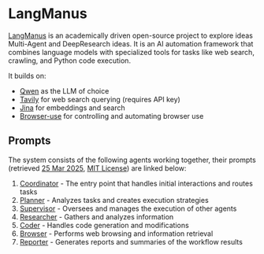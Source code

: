 # LangManus

[LangManus](https://github.com/langmanus/langmanus) is an academically driven open-source project to explore ideas Multi-Agent and DeepResearch ideas. It is an AI automation framework that combines language models with specialized tools for tasks like web search, crawling, and Python code execution.

It builds on:
- [Qwen](https://github.com/QwenLM/Qwen) as the LLM of choice
- [Tavily](https://tavily.com/) for web search querying (requires API key)
- [Jina](https://jina.ai/) for embeddings and search
- [Browser-use](https://pypi.org/project/browser-use/) for controlling and automating browser use

## Prompts

The system consists of the following agents working together, their prompts (retrieved [25 Mar 2025](https://github.com/langmanus/langmanus/commit/53819ceea4d2273f749a4b24615d6a2513190964), [MIT License](https://github.com/langmanus/langmanus/tree/main?tab=MIT-1-ov-file#readme)) are linked below:

1. [Coordinator](coordinator.md) - The entry point that handles initial interactions and routes tasks
2. [Planner](planner.md) - Analyzes tasks and creates execution strategies
3. [Supervisor](supervisor.md) - Oversees and manages the execution of other agents
4. [Researcher](researcher.md) - Gathers and analyzes information
5. [Coder](coder.md) - Handles code generation and modifications
6. [Browser](browser.md) - Performs web browsing and information retrieval
7. [Reporter](reporter.md) - Generates reports and summaries of the workflow results